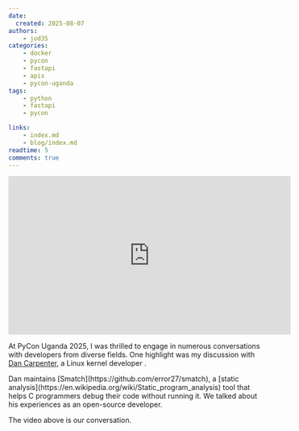 ```yaml
---
date:
  created: 2025-08-07
authors:
    - jod35
categories:
    - docker
    - pycon
    - fastapi
    - apis
    - pycon-uganda
tags:
    - python
    - fastapi
    - pycon

links:
    - index.md
    - blog/index.md
readtime: 5
comments: true
---
```


<iframe width="560" height="315" src="https://www.youtube.com/embed/iLpKFKGP0E4?si=fi38ogPniIxM-rpz" title="YouTube video player" frameborder="0" allow="accelerometer; autoplay; clipboard-write; encrypted-media; gyroscope; picture-in-picture; web-share" referrerpolicy="strict-origin-when-cross-origin" allowfullscreen></iframe>

At PyCon Uganda 2025, I was thrilled to engage in numerous conversations with developers from diverse fields. One highlight was my discussion with [Dan Carpenter](https://github.com/error27), a Linux kernel developer . 
<!-- more --> Dan maintains [Smatch](https://github.com/error27/smatch), a [static analysis](https://en.wikipedia.org/wiki/Static_program_analysis) tool that helps C programmers debug their code without running it. We talked about his experiences as an open-source developer.

The video above is our conversation.
